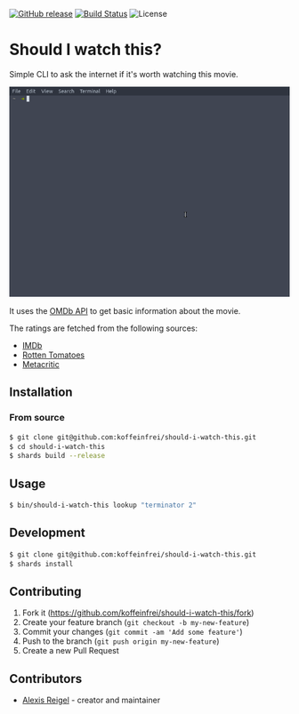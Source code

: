 [![GitHub release](https://img.shields.io/github/release/koffeinfrei/should-i-watch-this.svg)](https://github.com/koffeinfrei/should-i-watch-this/releases)
[![Build Status](https://travis-ci.org/koffeinfrei/should-i-watch-this.svg?branch=master)](https://travis-ci.org/koffeinfrei/should-i-watch-this)
![License](https://img.shields.io/github/license/koffeinfrei/should-i-watch-this.svg)

# Should I watch this?

Simple CLI to ask the internet if it's worth watching this movie.

![Demo](demo.gif)

It uses the [OMDb API](http://www.omdbapi.com) to get basic information about
the movie.

The ratings are fetched from the following sources:

- [IMDb](https://www.imdb.com)
- [Rotten Tomatoes](https://www.rottentomatoes.com)
- [Metacritic](https://www.metacritic.com)

## Installation

### From source

```bash
$ git clone git@github.com:koffeinfrei/should-i-watch-this.git
$ cd should-i-watch-this
$ shards build --release
```

## Usage

```bash
$ bin/should-i-watch-this lookup "terminator 2"
```

## Development

```bash
$ git clone git@github.com:koffeinfrei/should-i-watch-this.git
$ shards install
```

## Contributing

1. Fork it (<https://github.com/koffeinfrei/should-i-watch-this/fork>)
2. Create your feature branch (`git checkout -b my-new-feature`)
3. Commit your changes (`git commit -am 'Add some feature'`)
4. Push to the branch (`git push origin my-new-feature`)
5. Create a new Pull Request

## Contributors

- [Alexis Reigel](https://github.com/koffeinfrei) - creator and maintainer
